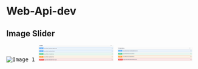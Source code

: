 # Web-Api-dev
<!-- Image Slider -->
## Image Slider

<!-- Image 1 -->
<kbd>
  <img src="BreadcrumbsE-Commerce-Project-Web-API/screenshot/1.png" alt="Image 1" width="200"/>
</kbd>

<!-- Image 2 -->
<kbd>
  <img src="screenshot/2.png" alt="Image 2" width="200"/>
</kbd>

<!-- Image 3 -->
<kbd>
  <img src="screenshot/3.png" alt="Image 3" width="200"/>
</kbd>

